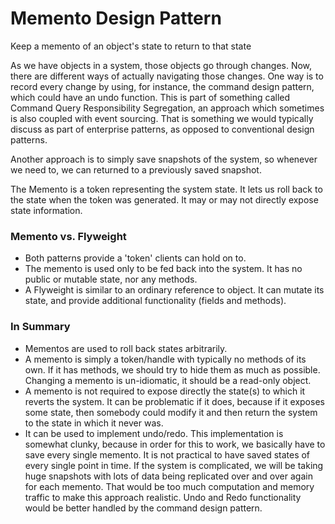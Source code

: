 # Memento Design Pattern
Keep a memento of an object's state to return to that state

As we have objects in a system, those objects go through changes.
Now, there are different ways of actually navigating those changes. One way is to record every change by using, for instance, the command design pattern, which could have an undo function. This is part of something called Command Query Responsibility Segregation, an approach which sometimes is also coupled with event sourcing. That is something we would typically discuss as part of enterprise patterns, as opposed to conventional design patterns.

Another approach is to simply save snapshots of the system, so whenever we need to, we can returned to a previously saved snapshot.

The Memento is a token representing the system state. It lets us roll back to the state when the token was generated. It may or may not directly expose state information. 

### Memento vs. Flyweight
- Both patterns provide a 'token' clients can hold on to.
- The memento is used only to be fed back into the system. It has no public or mutable state, nor any methods.
- A Flyweight is similar to an ordinary reference to object. It can mutate its state, and provide additional functionality (fields and methods).

### In Summary
- Mementos are used to roll back states arbitrarily.
- A memento is simply a token/handle with typically no methods of its own. If it has methods, we should try to hide them as much as possible. Changing a memento is un-idiomatic, it should be a read-only object.
- A memento is not required to expose directly the state(s) to which it reverts the system. It can be problematic if it does, because if it exposes some state, then somebody could modify it and then return the system to the state in which it never was. 
- It can be used to implement undo/redo. This implementation is somewhat clunky, because in order for this to work, we basically have to save every single memento. It is not practical to have saved states of every single point in time. If the system is complicated, we will be taking huge snapshots with lots of data being replicated over and over again for each memento. That would be too much computation and memory traffic to make this approach realistic. Undo and Redo functionality would be better handled by the command design pattern.

